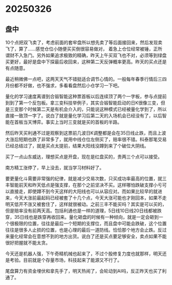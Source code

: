 # 20250326

## 盘中

10个点把双飞卖了，考虑前面的套牢盘所以想先卖了等后面接回来，然后发现卖飞了，算了……感觉仓位小随便买买倒很容易做对， 着急上仓位经常被锤，正所谓财不入急门。另外如果追求极致的精确，昨天上午买双飞也不对，必须等到绿盘买更好，最好是盘中下探最后收回来，这种第二天反弹概率更高。昨天的买点还是有点随意。

最近稍微佛一点吧，这两天天气不错挺适合调节心情的。一般每年春季行情后三四月份都不好做，也不强求，多看看盘然后小仓学习一下吧。

量化的学习速度离谱到合锻智能这种票首板以后连续顶了两个一字板，参与点提前到到了第一个反包板。拿三变科技举例子，其实合锻智能启动的日K很像三变，但是三变那个时候第二天是有机会介入的，只能说这种模式已经被量化学到了，所以直接一致顶一字了。说白了就是量化学习后第二天的入场机会已经没有了，以后智能在首板当天博弈。事实上当时三变就是买的首板的半路。

然后昨天买利通不过是观察到这票前几波日K调整都是会在35日线止跌，而且上波大涨后短期也跌了非常多了，就用中线仓位左侧买了，赔率很不错。科泰那笔交易已经总结过了，就是买点太提前，结果大阳线没蹲到来了个破位大阴线。

买了一点山东威达，理想买点是开盘，现在是红盘买的，贵两三个点可以接受。

南方精工涨停了，早上没去，就当学习材料好了。

要更量化斗需要非常强的纪律，就是减少交易次数，只买成功率最高的位置，就三丰智能前天和昨天低点是强支撑，在那个之前坚决不买。这样哪怕跌破支撑小亏可以直接走，即使蹲不到今天这样的大阳线也可以从容应对。而如果比较早的就进来，今天大涨前最起码已经被套了十几个点，今天大涨可能也才刚回本，如果不走明天低开不涨又被套住了，这样就很被动。之前三丰不能买吗？其实是可以买的，但是赔率没有前两天高。包括利通也是一样的道理，5日线10日线20日线都被跌穿，35日线也是跌穿再收回来。量化砸盘的时候有一种倾向，就是一定会砸到一个很极限的位置，往往是最后一个短期的支撑位，而且盘中可能会跌破，这个位置往往是很多人止损的位置，也是心理的最后一道防线。恰恰那个地方会止跌。反过来量化经常会在意想不到的地方出货。说白了还是买点要足够安全，卖点如果不能很好把握就不能太贪。

今天还是机器人强，下午奇精机械也起来了，不过个股修复力度也就那样，明天还是考验。目前就是个存量市场，科技起来了能源又不行了。

尾盘算力有资金埋伏和拿先手了，明天热闹了，会轮动到AI吗，反正昨天也买了利通了。

